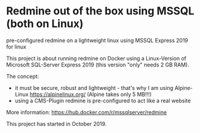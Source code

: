 # Redmine out of the box using MSSQL (both on Linux)
pre-configured redmine on a lightweight linux using MSSQL Express 2019 for linux

This project is about running redmine on Docker using a Linux-Version of Microsoft SQL-Server Express 2019 (this version "only" needs 2 GB RAM).

The concept:
- it must be secure, robust and lightweight - that's why I am using Alpine-Linux https://alpinelinux.org/ (Alpine takes only 5 MB!!!)
- using a CMS-Plugin redmine is pre-configured to act like a real website

More information:
https://hub.docker.com/r/mssqlserver/redmine

This project has started in October 2019.
